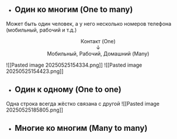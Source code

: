 - ## Один ко многим (One to many)
Может быть один человек, а у него несколько номеров телефона (мобильный, рабочий и т.д.)
<div style="text-align: center">
Контакт (One)<br>
↓<br>
Мобильный,
Рабочий,
Домашний (Many)
</div>

![[Pasted image 20250525154334.png]]
![[Pasted image 20250525154423.png]]
- ## Один к одному (One to one)
Одна строка всегда жёстко связана с другой
![[Pasted image 20250525185805.png]]
- ## Многие ко многим (Many to many)
